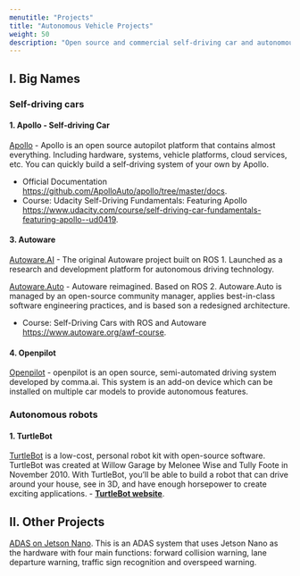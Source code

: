 ```yaml
---
menutitle: "Projects"
title: "Autonomous Vehicle Projects"
weight: 50
description: "Open source and commercial self-driving car and autonomous robot projects."
---
```


## I. Big Names

### Self-driving cars

#### 1. Apollo - Self-driving Car

[Apollo](http://apollo.auto/) - Apollo is an open source autopilot platform that contains almost everything. Including hardware, systems, vehicle platforms, cloud services, etc. You can quickly build a self-driving system of your own by Apollo.


- Official Documentation <https://github.com/ApolloAuto/apollo/tree/master/docs>.
- Course: Udacity Self-Driving Fundamentals: Featuring Apollo <https://www.udacity.com/course/self-driving-car-fundamentals-featuring-apollo--ud0419>.

#### 3. Autoware

[Autoware.AI](https://www.autoware.ai/) - The original Autoware project built on ROS 1. Launched as a research and development platform for autonomous driving technology.

[Autoware.Auto](https://www.autoware.auto/) - Autoware reimagined. Based on ROS 2. Autoware.Auto is managed by an open-source community manager, applies best-in-class software engineering practices, and is based son a redesigned architecture.


- Course: Self-Driving Cars with ROS and Autoware <https://www.autoware.org/awf-course>.

#### 4. Openpilot

[Openpilot](https://comma.ai/) - openpilot is an open source, semi-automated driving system developed by comma.ai. This system is an add-on device which can be installed on multiple car models to provide autonomous features.

### Autonomous robots

#### 1. TurtleBot

[TurtleBot](https://www.turtlebot.com/) is a low-cost, personal robot kit with open-source software. TurtleBot was created at Willow Garage by Melonee Wise and Tully Foote in November 2010. With TurtleBot, you’ll be able to build a robot that can drive around your house, see in 3D, and have enough horsepower to create exciting applications. - **[TurtleBot website](https://www.turtlebot.com/)**.

## II. Other Projects

[ADAS on Jetson Nano](https://news.developer.nvidia.com/jetson-project-of-the-month-driver-assistance-system-using-jetson-nano/). This is an ADAS system that uses Jetson Nano as the hardware with four main functions: forward collision warning, lane departure warning, traffic sign recognition and overspeed warning.


